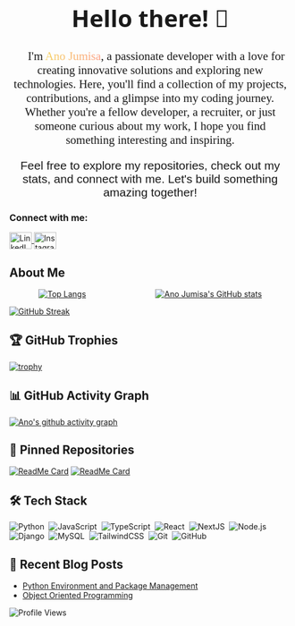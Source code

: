 <div align="center">
  <h1 style="font-family: 'Satisfy', system-ui; font-size: 3em;">Hello there! 👋</h1>
  <p style="font-family: 'Yatra One', cursive; font-size: 1.5em;">
    <span class="wave">👋</span> I'm <span class="highlight">Ano Jumisa</span>, a passionate developer with a love for creating innovative solutions and exploring new technologies. Here, you'll find a collection of my projects, contributions, and a glimpse into my coding journey. Whether you're a fellow developer, a recruiter, or just someone curious about my work, I hope you find something interesting and inspiring.
  </p>
  <p style="font-family: 'Yatra One', sans-serif; font-size: 1.5em;">
    Feel free to explore my repositories, check out my stats, and connect with me. Let's build something amazing together!
  </p>
</div>

<style>
  @import url('https://fonts.googleapis.com/css2?family=Protest+Guerrilla&family=Satisfy&family=Tomorrow:ital,wght@0,100;0,200;0,300;0,400;0,500;0,600;0,700;0,800;0,900;1,100;1,200;1,300;1,400;1,500;1,600;1,700;1,800;1,900&family=Yatra+One&display=swap');

  .wave {
    display: inline-block;
    animation: wave-animation 2s infinite;
  }

  @keyframes wave-animation {
    0% { transform: rotate(0deg); }
    10% { transform: rotate(14deg); }
    20% { transform: rotate(-8deg); }
    30% { transform: rotate(14deg); }
    40% { transform: rotate(-4deg); }
    50% { transform: rotate(10deg); }
    60% { transform: rotate(0deg); }
    100% { transform: rotate(0deg); }
  }

  .highlight {
    background: linear-gradient(to right, #f6d365 0%, #fda085 100%);
    -webkit-background-clip: text;
    -webkit-text-fill-color: transparent;
    animation: highlight-animation 3s ease-in-out infinite;
  }

  @keyframes highlight-animation {
    0%, 100% { background-position: 0% 50%; }
    50% { background-position: 100% 50%; }
  }
</style>

<h3 align="left">Connect with me:</h3>
<p align="left">
  <a href="https://www.linkedin.com/in/anojumisa/" target="blank">
    <img align="center" src="https://www.svgrepo.com/show/448234/linkedin.svg" alt="LinkedIn" height="30" width="40" style="fill:#0077B5;" />
  </a>
  <a href="https://www.instagram.com/anojumisa/" target="blank">
    <img align="center" src="https://www.svgrepo.com/show/452229/instagram-1.svg" alt="Instagram" height="30" width="40" style="fill:#E4405F;" />
  </a>
</p>

## About Me

<div style="display: flex; justify-content: space-around; gap: 20px;">
  <a href="https://github.com/anojumisa/github-readme-stats">
    <img src="https://github-readme-stats.vercel.app/api/top-langs/?username=anojumisa&layout=donut&bg_color=282828&text_color=8ec07c" alt="Top Langs">
  </a>

  <a href="https://github.com/anojumisa/github-readme-stats">
    <img src="https://github-readme-stats.vercel.app/api?username=anojumisa&show_icons=true&theme=gruvbox&bg_color=282828&text_color=8ec07c" alt="Ano Jumisa's GitHub stats">
  </a>
</div>

[![GitHub Streak](https://github-readme-streak-stats.herokuapp.com/?user=anojumisa&background=282828&stroke=282828&ring=8ec07c&fire=8ec07c&currStreakLabel=8ec07c&sideNums=8ec07c&dates=8ec07c&sideLabels=fabd2f&currStreakNum=fabd2f)](https://git.io/streak-stats)

## 🏆 GitHub Trophies

[![trophy](https://github-profile-trophy.vercel.app/?username=anojumisa&theme=gruvbox)](https://github.com/ryo-ma/github-profile-trophy)

## 📊 GitHub Activity Graph

[![Ano's github activity graph](https://github-readme-activity-graph.vercel.app/graph?username=anojumisa&theme=gruvbox)](https://github.com/ashutosh00710/github-readme-activity-graph)

## 📌 Pinned Repositories

[![ReadMe Card](https://github-readme-stats.vercel.app/api/pin/?username=anojumisa&repo=FSSE_JAN24_GroupF_GFP&bg_color=282828&text_color=8ec07c&cache_seconds=86400)](https://github.com/anojumisa/FSSE_JAN24_GroupF_GFP)
[![ReadMe Card](https://github-readme-stats.vercel.app/api/pin/?username=anojumisa&repo=milestone-2-anojumisa&bg_color=282828&text_color=8ec07c&cache_seconds=86400)](https://github.com/anojumisa/milestone-2-anojumisa)

## 🛠️ Tech Stack

![Python](https://img.shields.io/badge/-Python-05122A?style=flat&logo=python)&nbsp;
![JavaScript](https://img.shields.io/badge/-JavaScript-05122A?style=flat&logo=javascript)&nbsp;
![TypeScript](https://img.shields.io/badge/-TypeScript-05122A?style=flat&logo=typescript)&nbsp;
![React](https://img.shields.io/badge/-React-05122A?style=flat&logo=react)&nbsp;
![NextJS](https://img.shields.io/badge/-Next.js-05122A?style=flat&logo=next.js)&nbsp;
![Node.js](https://img.shields.io/badge/-Node.js-05122A?style=flat&logo=node.js)&nbsp;
![Django](https://img.shields.io/badge/-Django-05122A?style=flat&logo=django)&nbsp;
![MySQL](https://img.shields.io/badge/-MySQL-05122A?style=flat&logo=mysql)&nbsp;
![TailwindCSS](https://img.shields.io/badge/-TailwindCSS-05122A?style=flat&logo=tailwindcss)&nbsp;
![Git](https://img.shields.io/badge/-Git-05122A?style=flat&logo=git)&nbsp;
![GitHub](https://img.shields.io/badge/-GitHub-05122A?style=flat&logo=github)&nbsp;

## 📖 Recent Blog Posts

- [Python Environment and Package Management](https://www.linkedin.com/pulse/python-environment-dan-package-management-ano-jumisa-moecc/?trackingId=%2BrwI5xP%2FR1i1KK4TUxLEbg%3D%3D)
- [Object Oriented Programming](https://www.linkedin.com/pulse/object-oriented-programming-oop-bagian-2-ano-jumisa-rbpwc/?trackingId=ORNDncnyT7uryrBbjVtVhg%3D%3D)

![Profile Views](https://komarev.com/ghpvc/?username=anojumisa)
